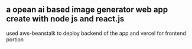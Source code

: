 ## a opean ai based image generator web app create with node js and react.js

used  aws-beanstalk to deploy backend of the app and vercel for frontend portion
